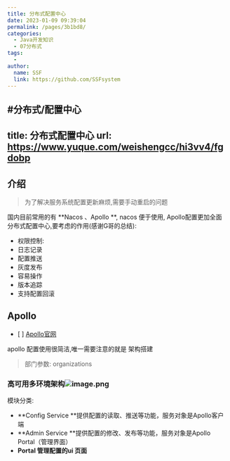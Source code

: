 ```yaml
---
title: 分布式配置中心
date: 2023-01-09 09:39:04
permalink: /pages/3b1bd8/
categories:
  - Java开发知识
  - 07分布式
tags:
  - 
author: 
  name: SSF
  link: https://github.com/SSFsystem
---
```

#分布式/配置中心
---
title: 分布式配置中心
url: https://www.yuque.com/weishengcc/hi3vv4/fgdobp
---

<a name="F6RNn"></a>

## 介绍

> 为了解决服务系统配置更新麻烦,需要手动重启的问题

国内目前常用的有 **Nacos 、Apollo **, nacos 便于使用, Apollo配置更加全面
&#x20;分布式配置中心,要考虑的作用(感谢G哥的总结):

- 权限控制:
- 日志记录
- 配置推送
- 灰度发布
- 容易操作
- 版本追踪
- 支持配置回滚 <a name="bV2f8"></a>

## Apollo

- \[ ] [Apollo官网](https://www.apolloconfig.com/)

apollo 配置使用很简洁,唯一需要注意的就是 架构搭建

> 部门参数: organizations

<a name="DC13j"></a>

### 高可用多环境架构![image.png](1651203596264-a50d9712-9d95-4a47-9c14-e53b7d5b1e43.png)

模块分类:

- **Config Service **提供配置的读取、推送等功能，服务对象是Apollo客户端
- **Admin Service **提供配置的修改、发布等功能，服务对象是Apollo Portal（管理界面）
- **Portal  管理配置的ui 页面**


